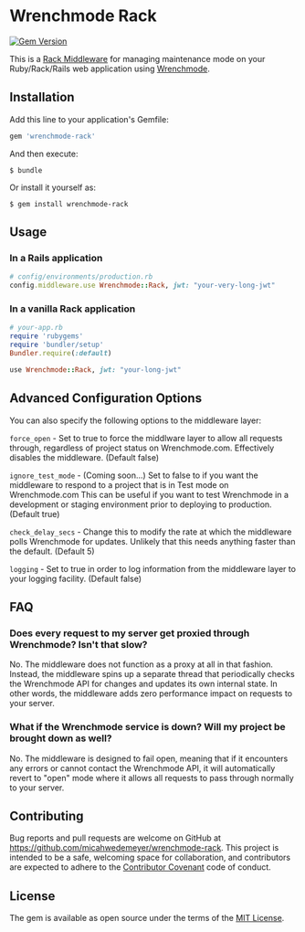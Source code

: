 # Wrenchmode Rack

[![Gem Version](https://badge.fury.io/rb/wrenchmode-rack.svg)](https://badge.fury.io/rb/wrenchmode-rack)

This is a [Rack Middleware](http://rack.github.io/) for managing maintenance mode on your Ruby/Rack/Rails web application using [Wrenchmode](http://wrenchmode.com).

## Installation

Add this line to your application's Gemfile:

```ruby
gem 'wrenchmode-rack'
```

And then execute:

    $ bundle

Or install it yourself as:

    $ gem install wrenchmode-rack

## Usage

### In a Rails application

```ruby
# config/environments/production.rb
config.middleware.use Wrenchmode::Rack, jwt: "your-very-long-jwt"
```

### In a vanilla Rack application

```ruby
# your-app.rb
require 'rubygems'
require 'bundler/setup'
Bundler.require(:default)

use Wrenchmode::Rack, jwt: "your-long-jwt"
```

## Advanced Configuration Options

You can also specify the following options to the middleware layer:

`force_open` - Set to true to force the middlware layer to allow all requests through, regardless of project status on Wrenchmode.com. Effectively disables the middleware. (Default false)

`ignore_test_mode` - (Coming soon...) Set to false to if you want the middleware to respond to a project that is in Test mode on Wrenchmode.com This can be useful if you want to test Wrenchmode in a development or staging environment prior to deploying to production. (Default true)

`check_delay_secs` - Change this to modify the rate at which the middleware polls Wrenchmode for updates. Unlikely that this needs anything faster than the default. (Default 5)

`logging` - Set to true in order to log information from the middleware layer to your logging facility. (Default false)

## FAQ

### Does every request to my server get proxied through Wrenchmode? Isn't that slow?

No. The middleware does not function as a proxy at all in that fashion. Instead, the middleware spins up a separate thread that periodically checks the Wrenchmode API for changes and updates its own internal state. In other words, the middleware adds zero performance impact on requests to your server.

### What if the Wrenchmode service is down? Will my project be brought down as well?

No. The middleware is designed to fail open, meaning that if it encounters any errors or cannot contact the Wrenchmode API, it will automatically revert to "open" mode where it allows all requests to pass through normally to your server.

## Contributing

Bug reports and pull requests are welcome on GitHub at https://github.com/micahwedemeyer/wrenchmode-rack. This project is intended to be a safe, welcoming space for collaboration, and contributors are expected to adhere to the [Contributor Covenant](contributor-covenant.org) code of conduct.


## License

The gem is available as open source under the terms of the [MIT License](http://opensource.org/licenses/MIT).

